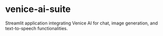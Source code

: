 # venice-ai-suite
Streamlit application integrating Venice AI for chat, image generation, and text-to-speech functionalities.
